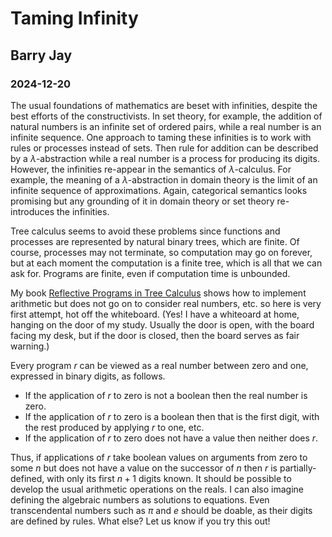 # Taming Infinity
## Barry Jay
### 2024-12-20

The usual foundations of mathematics are beset with infinities,
despite the best efforts of the constructivists.  In set theory, for
example, the addition of natural numbers is an infinite set of ordered
pairs, while a real number is an infinite sequence.  One approach to
taming these infinities is to work with rules or processes instead of
sets. Then rule for addition can be described by a
$\lambda$-abstraction while a real number is a process for producing its
digits. However, the infinities re-appear in the
semantics of $\lambda$-calculus. For example, the meaning of a
$\lambda$-abstraction in domain theory is the limit of an infinite
sequence of approximations. Again, categorical semantics looks
promising but any grounding of it in domain theory or set theory
re-introduces the infinities.

Tree calculus seems to avoid these problems since functions and
processes are represented by natural binary trees, which are finite.
Of course, processes may not terminate, so computation may go on
forever, but at each moment the computation is a finite tree, which is
all that we can ask for. Programs are finite, even if computation time
is unbounded.

My book [Reflective Programs in Tree
Calculus](https://github.com/barry-jay-personal/tree-calculus/tree_book.pdf)
shows how to implement arithmetic but does not go on to consider real numbers, etc.
so here is very first attempt, hot off the whiteboard. (Yes! I have a whiteoard at home, hanging on the door of my study. Usually the door is open, with the board facing my desk, but if the door is closed, then the board serves as fair warning.) 

Every program $r$ can be viewed as a real number between zero and one, expressed in binary digits, as follows.
 - If the application of $r$ to zero is not a boolean then the real number is zero.
 - If the application of $r$ to zero is a boolean then that is the first digit, with the rest produced by applying $r$ to one, etc.
 - If the application of $r$ to zero does not have a value then neither does $r$.

Thus, if applications of $r$ take boolean values on arguments from
zero to some $n$ but does not have a value on the successor of $n$
then $r$ is partially-defined, with only its first $n+1$ digits known.
It should be possible to develop the usual arithmetic operations on
the reals. I can also imagine defining the algebraic numbers as
solutions to equations. Even transcendental numbers such as $\pi$ and
$e$ should be doable, as their digits are defined by rules. What else? Let us know if you try this out!
